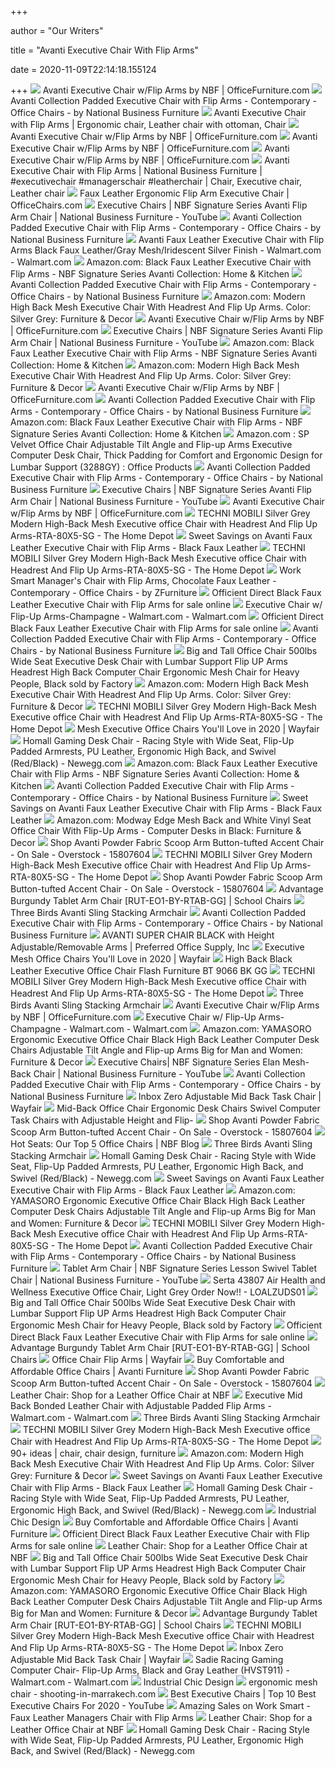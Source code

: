 +++
        
author = "Our Writers"
        
title = "Avanti Executive Chair With Flip Arms"
        
date = 2020-11-09T22:14:18.155124
        
+++
[ ![](https://s7d9.scene7.com/is/image/OfficeFurniturecom/TRU-46437--01?hei=350)](https://s7d9.scene7.com/is/image/OfficeFurniturecom/TRU-46437--01?hei=350) Avanti Executive Chair w/Flip Arms by NBF | OfficeFurniture.com
[ ![](https://st.hzcdn.com/simgs/11415ea40d24b566_4-2454/home-design.jpg)](https://st.hzcdn.com/simgs/11415ea40d24b566_4-2454/home-design.jpg) Avanti Collection Padded Executive Chair with Flip Arms - Contemporary -  Office Chairs - by National Business Furniture
[ ![](https://i.pinimg.com/564x/97/97/86/979786b2ee8138daf3b8da9d3680b93b--executive-chair-office-decor.jpg)](https://i.pinimg.com/564x/97/97/86/979786b2ee8138daf3b8da9d3680b93b--executive-chair-office-decor.jpg) Avanti Executive Chair with Flip Arms | Ergonomic chair, Leather chair with  ottoman, Chair
[ ![](https://s7d9.scene7.com/is/image/OfficeFurniturecom/tru-56015_s7?$Product_Listing$)](https://s7d9.scene7.com/is/image/OfficeFurniturecom/tru-56015_s7?$Product_Listing$) Avanti Executive Chair w/Flip Arms by NBF | OfficeFurniture.com
[ ![](https://s7d9.scene7.com/is/image/OfficeFurniturecom/AvantiExecutiveChair_Black_Dimensions?hei=350)](https://s7d9.scene7.com/is/image/OfficeFurniturecom/AvantiExecutiveChair_Black_Dimensions?hei=350) Avanti Executive Chair w/Flip Arms by NBF | OfficeFurniture.com
[ ![](https://s7d9.scene7.com/is/image/OfficeFurniturecom/TRU-46437--02?hei=350)](https://s7d9.scene7.com/is/image/OfficeFurniturecom/TRU-46437--02?hei=350) Avanti Executive Chair w/Flip Arms by NBF | OfficeFurniture.com
[ ![](https://i.pinimg.com/originals/91/0c/40/910c40dc304fe1361969bfc33152585c.jpg)](https://i.pinimg.com/originals/91/0c/40/910c40dc304fe1361969bfc33152585c.jpg) Avanti Executive Chair with Flip Arms | National Business Furniture |  #executivechair #managerschair #leatherchair | Chair, Executive chair,  Leather chair
[ ![](https://s7d9.scene7.com/is/image/OfficeChairscom/TRU-46437--05?wid=475)](https://s7d9.scene7.com/is/image/OfficeChairscom/TRU-46437--05?wid=475) Faux Leather Ergonomic Flip Arm Executive Chair | OfficeChairs.com
[ ![](https://i.ytimg.com/vi/LXiJAGLJPic/maxresdefault.jpg)](https://i.ytimg.com/vi/LXiJAGLJPic/maxresdefault.jpg) Executive Chairs | NBF Signature Series Avanti Flip Arm Chair | National  Business Furniture - YouTube
[ ![](https://st.hzcdn.com/fimgs/e92151a40e470476_5894-w300-h300-b1-p0--.jpg)](https://st.hzcdn.com/fimgs/e92151a40e470476_5894-w300-h300-b1-p0--.jpg) Avanti Collection Padded Executive Chair with Flip Arms - Contemporary -  Office Chairs - by National Business Furniture
[ ![](https://i5.walmartimages.com/asr/c3576236-20ae-4b28-95c5-ae153b70b98b_1.42a8a1492144a391811db69ba4c65c2b.jpeg?odnWidth=450&odnHeight=450&odnBg=ffffff)](https://i5.walmartimages.com/asr/c3576236-20ae-4b28-95c5-ae153b70b98b_1.42a8a1492144a391811db69ba4c65c2b.jpeg?odnWidth=450&odnHeight=450&odnBg=ffffff) Avanti Faux Leather Executive Chair with Flip Arms Black Faux Leather/Gray  Mesh/Iridescent Silver Finish - Walmart.com - Walmart.com
[ ![](https://images-na.ssl-images-amazon.com/images/I/41lw6kBtARL._AC_.jpg)](https://images-na.ssl-images-amazon.com/images/I/41lw6kBtARL._AC_.jpg) Amazon.com: Black Faux Leather Executive Chair with Flip Arms - NBF  Signature Series Avanti Collection: Home & Kitchen
[ ![](https://st.hzcdn.com/fimgs/8c011d460d5d9643_7892-w300-h300-b1-p0--.jpg)](https://st.hzcdn.com/fimgs/8c011d460d5d9643_7892-w300-h300-b1-p0--.jpg) Avanti Collection Padded Executive Chair with Flip Arms - Contemporary -  Office Chairs - by National Business Furniture
[ ![](https://images-na.ssl-images-amazon.com/images/I/61z4ZZFVrxL._AC_SY355_.jpg)](https://images-na.ssl-images-amazon.com/images/I/61z4ZZFVrxL._AC_SY355_.jpg) Amazon.com: Modern High Back Mesh Executive Chair With Headrest And Flip Up  Arms. Color: Silver Grey: Furniture & Decor
[ ![](https://s7d9.scene7.com/is/image/OfficeFurniturecom/TRU-56985-new-fea-2_s7?hei=350)](https://s7d9.scene7.com/is/image/OfficeFurniturecom/TRU-56985-new-fea-2_s7?hei=350) Avanti Executive Chair w/Flip Arms by NBF | OfficeFurniture.com
[ ![](https://i.ytimg.com/vi/lmjm6zPj6r8/maxresdefault.jpg)](https://i.ytimg.com/vi/lmjm6zPj6r8/maxresdefault.jpg) Executive Chairs | NBF Signature Series Avanti Flip Arm Chair | National  Business Furniture - YouTube
[ ![](https://images-na.ssl-images-amazon.com/images/I/31imzON7yjL._AC_SY355_.jpg)](https://images-na.ssl-images-amazon.com/images/I/31imzON7yjL._AC_SY355_.jpg) Amazon.com: Black Faux Leather Executive Chair with Flip Arms - NBF  Signature Series Avanti Collection: Home & Kitchen
[ ![](https://images-na.ssl-images-amazon.com/images/I/61KLVUB4eZL._AC_SX569_.jpg)](https://images-na.ssl-images-amazon.com/images/I/61KLVUB4eZL._AC_SX569_.jpg) Amazon.com: Modern High Back Mesh Executive Chair With Headrest And Flip Up  Arms. Color: Silver Grey: Furniture & Decor
[ ![](https://s7d9.scene7.com/is/image/OfficeFurniturecom/TRU-56985-new-fea-3_s7?hei=350)](https://s7d9.scene7.com/is/image/OfficeFurniturecom/TRU-56985-new-fea-3_s7?hei=350) Avanti Executive Chair w/Flip Arms by NBF | OfficeFurniture.com
[ ![](https://st.hzcdn.com/fimgs/0af1905507e55a74_8946-w300-h300-b1-p10--.jpg)](https://st.hzcdn.com/fimgs/0af1905507e55a74_8946-w300-h300-b1-p10--.jpg) Avanti Collection Padded Executive Chair with Flip Arms - Contemporary -  Office Chairs - by National Business Furniture
[ ![](https://images-na.ssl-images-amazon.com/images/I/41aRnyyMGrL._AC_.jpg)](https://images-na.ssl-images-amazon.com/images/I/41aRnyyMGrL._AC_.jpg) Amazon.com: Black Faux Leather Executive Chair with Flip Arms - NBF  Signature Series Avanti Collection: Home & Kitchen
[ ![](https://m.media-amazon.com/images/I/71NeiWc089L._AC_UL400_.jpg)](https://m.media-amazon.com/images/I/71NeiWc089L._AC_UL400_.jpg) Amazon.com : SP Velvet Office Chair Adjustable Tilt Angle and Flip-up Arms  Executive Computer Desk Chair, Thick Padding for Comfort and Ergonomic  Design for Lumbar Support (3288GY) : Office Products
[ ![](https://st.hzcdn.com/fimgs/507136af06e25140_6411-w300-h300-b1-p0--.jpg)](https://st.hzcdn.com/fimgs/507136af06e25140_6411-w300-h300-b1-p0--.jpg) Avanti Collection Padded Executive Chair with Flip Arms - Contemporary -  Office Chairs - by National Business Furniture
[ ![](https://i.ytimg.com/vi/XuRP2kXCk5M/maxresdefault.jpg)](https://i.ytimg.com/vi/XuRP2kXCk5M/maxresdefault.jpg) Executive Chairs | NBF Signature Series Avanti Flip Arm Chair | National  Business Furniture - YouTube
[ ![](https://s7d9.scene7.com/is/image/OfficeFurniturecom/TRU-46437--08?hei=350)](https://s7d9.scene7.com/is/image/OfficeFurniturecom/TRU-46437--08?hei=350) Avanti Executive Chair w/Flip Arms by NBF | OfficeFurniture.com
[ ![](https://images.homedepot-static.com/productImages/85d51700-da15-481a-bc3b-9aaad26315ae/svn/silver-grey-techni-mobili-ergonomic-chairs-rta-80x5-sg-66_600.jpg)](https://images.homedepot-static.com/productImages/85d51700-da15-481a-bc3b-9aaad26315ae/svn/silver-grey-techni-mobili-ergonomic-chairs-rta-80x5-sg-66_600.jpg) TECHNI MOBILI Silver Grey Modern High-Back Mesh Executive office Chair with  Headrest And Flip Up Arms-RTA-80X5-SG - The Home Depot
[ ![](https://images.prod.meredith.com/product/c3d227a36339ad643d77f8a996ae8348/1566989349800/m/mid-back-black-leather-executive-swivel-office-chair-with-flip-up-arms)](https://images.prod.meredith.com/product/c3d227a36339ad643d77f8a996ae8348/1566989349800/m/mid-back-black-leather-executive-swivel-office-chair-with-flip-up-arms) Sweet Savings on Avanti Faux Leather Executive Chair with Flip Arms - Black  Faux Leather
[ ![](https://f1.media.brightcove.com/8/1834613806001/1834613806001_6184816184001_6184818888001-vs.jpg?pubId=66036796001&videoId=6185316046001)](https://f1.media.brightcove.com/8/1834613806001/1834613806001_6184816184001_6184818888001-vs.jpg?pubId=66036796001&videoId=6185316046001) TECHNI MOBILI Silver Grey Modern High-Back Mesh Executive office Chair with  Headrest And Flip Up Arms-RTA-80X5-SG - The Home Depot
[ ![](https://st.hzcdn.com/simgs/40618bb609123615_4-5116/home-design.jpg)](https://st.hzcdn.com/simgs/40618bb609123615_4-5116/home-design.jpg) Work Smart Manager's Chair with Flip Arms, Chocolate Faux Leather -  Contemporary - Office Chairs - by ZFurniture
[ ![](https://i.ebayimg.com/images/g/RR4AAOSw3LxdNgkb/s-l225.jpg)](https://i.ebayimg.com/images/g/RR4AAOSw3LxdNgkb/s-l225.jpg) Officient Direct Black Faux Leather Executive Chair with Flip Arms for sale  online
[ ![](https://i5.walmartimages.com/asr/c8ad886e-e1b7-4f07-962e-c9d3c1ecfc2c_1.c42347b3e7948fb7a9d19b162c0676ef.jpeg)](https://i5.walmartimages.com/asr/c8ad886e-e1b7-4f07-962e-c9d3c1ecfc2c_1.c42347b3e7948fb7a9d19b162c0676ef.jpeg) Executive Chair w/ Flip-Up Arms-Champagne - Walmart.com - Walmart.com
[ ![](https://i.ebayimg.com/images/g/9q0AAOSwUMhckng~/s-l640.jpg)](https://i.ebayimg.com/images/g/9q0AAOSwUMhckng~/s-l640.jpg) Officient Direct Black Faux Leather Executive Chair with Flip Arms for sale  online
[ ![](https://st.hzcdn.com/fimgs/1d61c4e20d4d867c_6467-w300-h300-b1-p0--.jpg)](https://st.hzcdn.com/fimgs/1d61c4e20d4d867c_6467-w300-h300-b1-p0--.jpg) Avanti Collection Padded Executive Chair with Flip Arms - Contemporary -  Office Chairs - by National Business Furniture
[ ![](https://tshop.r10s.com/996/ad0/4c49/bdbf/3062/ecdc/c4e0/1152e9a7a90242ac110002.jpg)](https://tshop.r10s.com/996/ad0/4c49/bdbf/3062/ecdc/c4e0/1152e9a7a90242ac110002.jpg) Big and Tall Office Chair 500lbs Wide Seat Executive Desk Chair with Lumbar  Support Flip UP Arms Headrest High Back Computer Chair Ergonomic Mesh Chair  for Heavy People, Black sold by Factory
[ ![](https://m.media-amazon.com/images/S/aplus-media/vc/8c7c9c1e-ae03-4a65-9917-ab5508d26d92.__CR0,150,3000,1856_PT0_SX970_V1___.jpg)](https://m.media-amazon.com/images/S/aplus-media/vc/8c7c9c1e-ae03-4a65-9917-ab5508d26d92.__CR0,150,3000,1856_PT0_SX970_V1___.jpg) Amazon.com: Modern High Back Mesh Executive Chair With Headrest And Flip Up  Arms. Color: Silver Grey: Furniture & Decor
[ ![](https://images.homedepot-static.com/productImages/fddff2a2-a3fb-4a2a-8891-41cf270b0a0f/svn/silver-grey-techni-mobili-ergonomic-chairs-rta-80x5-sg-e1_600.jpg)](https://images.homedepot-static.com/productImages/fddff2a2-a3fb-4a2a-8891-41cf270b0a0f/svn/silver-grey-techni-mobili-ergonomic-chairs-rta-80x5-sg-e1_600.jpg) TECHNI MOBILI Silver Grey Modern High-Back Mesh Executive office Chair with  Headrest And Flip Up Arms-RTA-80X5-SG - The Home Depot
[ ![](https://secure.img1-fg.wfcdn.com/im/69037696/resize-h310-w310%5Ecompr-r85/1121/112162909/josee-ergonomic-executive-chair.jpg)](https://secure.img1-fg.wfcdn.com/im/69037696/resize-h310-w310%5Ecompr-r85/1121/112162909/josee-ergonomic-executive-chair.jpg) Mesh Executive Office Chairs You'll Love in 2020 | Wayfair
[ ![](https://c1.neweggimages.com/ProductImageCompressAll1280/AGDW_131771303660163592EHmrdaWiMN.jpg)](https://c1.neweggimages.com/ProductImageCompressAll1280/AGDW_131771303660163592EHmrdaWiMN.jpg) Homall Gaming Desk Chair - Racing Style with Wide Seat, Flip-Up Padded  Armrests, PU Leather, Ergonomic High Back, and Swivel (Red/Black) -  Newegg.com
[ ![](https://m.media-amazon.com/images/I/41iOj4mjFKL._AA130_.jpg)](https://m.media-amazon.com/images/I/41iOj4mjFKL._AA130_.jpg) Amazon.com: Black Faux Leather Executive Chair with Flip Arms - NBF  Signature Series Avanti Collection: Home & Kitchen
[ ![](https://st.hzcdn.com/fimgs/e681340c0862c4ad_1744-w300-h300-b1-p0--.jpg)](https://st.hzcdn.com/fimgs/e681340c0862c4ad_1744-w300-h300-b1-p0--.jpg) Avanti Collection Padded Executive Chair with Flip Arms - Contemporary -  Office Chairs - by National Business Furniture
[ ![](https://images.prod.meredith.com/product/056a27b3e2788b5f903376f680e20ced/1596967354488/m/high-back-black-mesh-executive-swivel-chair-with-flip-up-arms)](https://images.prod.meredith.com/product/056a27b3e2788b5f903376f680e20ced/1596967354488/m/high-back-black-mesh-executive-swivel-chair-with-flip-up-arms) Sweet Savings on Avanti Faux Leather Executive Chair with Flip Arms - Black  Faux Leather
[ ![](https://images-na.ssl-images-amazon.com/images/I/71l7cOPlHCL.__AC_SY300_QL70_ML2_.jpg)](https://images-na.ssl-images-amazon.com/images/I/71l7cOPlHCL.__AC_SY300_QL70_ML2_.jpg) Amazon.com: Modway Edge Mesh Back and White Vinyl Seat Office Chair With  Flip-Up Arms - Computer Desks in Black: Furniture & Decor
[ ![](https://ak1.ostkcdn.com/images/products/15807604/Avanti-Powder-Fabric-Scoop-Arm-Button-tufted-Accent-Chair-80202a14-9a87-47fa-8d2c-eb68bee6242c.jpg)](https://ak1.ostkcdn.com/images/products/15807604/Avanti-Powder-Fabric-Scoop-Arm-Button-tufted-Accent-Chair-80202a14-9a87-47fa-8d2c-eb68bee6242c.jpg) Shop Avanti Powder Fabric Scoop Arm Button-tufted Accent Chair - On Sale -  Overstock - 15807604
[ ![](https://images.homedepot-static.com/productImages/91e520a3-2b76-467a-89c4-62e6eca479f1/svn/silver-grey-techni-mobili-ergonomic-chairs-rta-80x5-sg-fa_600.jpg)](https://images.homedepot-static.com/productImages/91e520a3-2b76-467a-89c4-62e6eca479f1/svn/silver-grey-techni-mobili-ergonomic-chairs-rta-80x5-sg-fa_600.jpg) TECHNI MOBILI Silver Grey Modern High-Back Mesh Executive office Chair with  Headrest And Flip Up Arms-RTA-80X5-SG - The Home Depot
[ ![](https://ak1.ostkcdn.com/images/products/15807604/Avanti-Powder-Fabric-Scoop-Arm-Button-tufted-Accent-Chair-30d6271e-2162-4490-9fc2-a36833b07a7c.jpg)](https://ak1.ostkcdn.com/images/products/15807604/Avanti-Powder-Fabric-Scoop-Arm-Button-tufted-Accent-Chair-30d6271e-2162-4490-9fc2-a36833b07a7c.jpg) Shop Avanti Powder Fabric Scoop Arm Button-tufted Accent Chair - On Sale -  Overstock - 15807604
[ ![](https://cdn11.bigcommerce.com/s-5uskrejvo4/images/stencil/1280x1280/products/1922/9737/RUT-EO1-BY-RTAB-GG__88154.1568661737.jpg?c=2)](https://cdn11.bigcommerce.com/s-5uskrejvo4/images/stencil/1280x1280/products/1922/9737/RUT-EO1-BY-RTAB-GG__88154.1568661737.jpg?c=2) Advantage Burgundy Tablet Arm Chair [RUT-EO1-BY-RTAB-GG] | School Chairs
[ ![](https://s.yimg.com/aah/yhst-15914547996478/three-birds-avanti-sling-stacking-arm-chair-38.jpg)](https://s.yimg.com/aah/yhst-15914547996478/three-birds-avanti-sling-stacking-arm-chair-38.jpg) Three Birds Avanti Sling Stacking Armchair
[ ![](https://st.hzcdn.com/fimgs/3421730b0b6d3df4_9865-w300-h300-b1-p0--.jpg)](https://st.hzcdn.com/fimgs/3421730b0b6d3df4_9865-w300-h300-b1-p0--.jpg) Avanti Collection Padded Executive Chair with Flip Arms - Contemporary -  Office Chairs - by National Business Furniture
[ ![](https://www.redcheetah.com/vendor_images/35405/full/xsl29601bklarge.gif)](https://www.redcheetah.com/vendor_images/35405/full/xsl29601bklarge.gif) AVANTI SUPER CHAIR BLACK with Height Adjustable/Removable Arms | Preferred  Office Supply, Inc
[ ![](https://secure.img1-fg.wfcdn.com/im/74794455/resize-h160-w160%5Ecompr-r85/1284/128445518/Ergonomic+Mesh+Executive+Chair.jpg)](https://secure.img1-fg.wfcdn.com/im/74794455/resize-h160-w160%5Ecompr-r85/1284/128445518/Ergonomic+Mesh+Executive+Chair.jpg) Executive Mesh Office Chairs You'll Love in 2020 | Wayfair
[ ![](https://www.totallyfurniture.com/pub/media/catalog/product/h/t/httpssep.yimg.comaytotallyfurniturehigh-back-black-leather-executive-office-chair-flash-furniture-bt-9066-bk-gg-16.gif)](https://www.totallyfurniture.com/pub/media/catalog/product/h/t/httpssep.yimg.comaytotallyfurniturehigh-back-black-leather-executive-office-chair-flash-furniture-bt-9066-bk-gg-16.gif) High Back Black Leather Executive Office Chair Flash Furniture BT 9066 BK GG
[ ![](https://images.homedepot-static.com/productImages/120d4829-cc82-4dc9-86f6-67df8b1dd991/svn/silver-grey-techni-mobili-ergonomic-chairs-rta-80x5-sg-44_600.jpg)](https://images.homedepot-static.com/productImages/120d4829-cc82-4dc9-86f6-67df8b1dd991/svn/silver-grey-techni-mobili-ergonomic-chairs-rta-80x5-sg-44_600.jpg) TECHNI MOBILI Silver Grey Modern High-Back Mesh Executive office Chair with  Headrest And Flip Up Arms-RTA-80X5-SG - The Home Depot
[ ![](https://s.yimg.com/aah/yhst-15914547996478/three-birds-avanti-sling-stacking-arm-chair-32.jpg)](https://s.yimg.com/aah/yhst-15914547996478/three-birds-avanti-sling-stacking-arm-chair-32.jpg) Three Birds Avanti Sling Stacking Armchair
[ ![](https://s7d9.scene7.com/is/image/OfficeFurniturecom/tru-56985-fea-7_s7?hei=350)](https://s7d9.scene7.com/is/image/OfficeFurniturecom/tru-56985-fea-7_s7?hei=350) Avanti Executive Chair w/Flip Arms by NBF | OfficeFurniture.com
[ ![](https://i5.walmartimages.com/asr/628e8200-1e76-4cbb-b196-e9f459ff231f_1.078158a15583c67bfeef1bf3f1b9b0cc.jpeg)](https://i5.walmartimages.com/asr/628e8200-1e76-4cbb-b196-e9f459ff231f_1.078158a15583c67bfeef1bf3f1b9b0cc.jpeg) Executive Chair w/ Flip-Up Arms-Champagne - Walmart.com - Walmart.com
[ ![](https://m.media-amazon.com/images/S/aplus-seller-content-images-us-east-1/ATVPDKIKX0DER/A1HYA2QQX90EQP/36da6844-7b9b-4186-84d2-dabb65740523._CR0,0,970,600_PT0_SX970__.jpg)](https://m.media-amazon.com/images/S/aplus-seller-content-images-us-east-1/ATVPDKIKX0DER/A1HYA2QQX90EQP/36da6844-7b9b-4186-84d2-dabb65740523._CR0,0,970,600_PT0_SX970__.jpg) Amazon.com: YAMASORO Ergonomic Executive Office Chair Black High Back  Leather Computer Desk Chairs Adjustable Tilt Angle and Flip-up Arms Big for  Man and Women: Furniture & Decor
[ ![](https://i.ytimg.com/vi/Rce7EgRDyL4/hqdefault.jpg)](https://i.ytimg.com/vi/Rce7EgRDyL4/hqdefault.jpg) Executive Chairs| NBF Signature Series Elan Mesh-Back Chair | National  Business Furniture - YouTube
[ ![](https://st.hzcdn.com/fimgs/2f51ca6b0d700bb7_9265-w300-h300-b1-p0--.jpg)](https://st.hzcdn.com/fimgs/2f51ca6b0d700bb7_9265-w300-h300-b1-p0--.jpg) Avanti Collection Padded Executive Chair with Flip Arms - Contemporary -  Office Chairs - by National Business Furniture
[ ![](https://secure.img1-fg.wfcdn.com/im/02955626/resize-h800-w800%5Ecompr-r85/1226/122682617/Adjustable+Mid+Back+Task+Chair.jpg)](https://secure.img1-fg.wfcdn.com/im/02955626/resize-h800-w800%5Ecompr-r85/1226/122682617/Adjustable+Mid+Back+Task+Chair.jpg) Inbox Zero Adjustable Mid Back Task Chair | Wayfair
[ ![](https://cdn.shopify.com/s/files/1/0066/9879/5098/products/20190613092740_2000x.jpg)](https://cdn.shopify.com/s/files/1/0066/9879/5098/products/20190613092740_2000x.jpg) Mid-Back Office Chair Ergonomic Desk Chairs Swivel Computer Task Chairs  with Adjustable Height and Flip-
[ ![](https://ak1.ostkcdn.com/images/products/15807604/Avanti-Powder-Fabric-Scoop-Arm-Button-tufted-Accent-Chair-0b05ed57-7896-40b9-90c1-508658cd547c_600.jpg?impolicy=medium)](https://ak1.ostkcdn.com/images/products/15807604/Avanti-Powder-Fabric-Scoop-Arm-Button-tufted-Accent-Chair-0b05ed57-7896-40b9-90c1-508658cd547c_600.jpg?impolicy=medium) Shop Avanti Powder Fabric Scoop Arm Button-tufted Accent Chair - On Sale -  Overstock - 15807604
[ ![](https://i.ytimg.com/vi/QSkxQUBFGdM/maxresdefault.jpg)](https://i.ytimg.com/vi/QSkxQUBFGdM/maxresdefault.jpg) Hot Seats: Our Top 5 Office Chairs | NBF Blog
[ ![](https://s.yimg.com/aah/yhst-15914547996478/three-birds-avanti-sling-stacking-arm-chair-36.jpg)](https://s.yimg.com/aah/yhst-15914547996478/three-birds-avanti-sling-stacking-arm-chair-36.jpg) Three Birds Avanti Sling Stacking Armchair
[ ![](https://images10.newegg.com/BizIntell/item/2T4/01P9/2T4-01P9-00012/t4_080118.jpg)](https://images10.newegg.com/BizIntell/item/2T4/01P9/2T4-01P9-00012/t4_080118.jpg) Homall Gaming Desk Chair - Racing Style with Wide Seat, Flip-Up Padded  Armrests, PU Leather, Ergonomic High Back, and Swivel (Red/Black) -  Newegg.com
[ ![](https://images.prod.meredith.com/product/fcb9abf61337b299d26421a8e682818d/1576929013233/m/executive-faux-leather-chair-with-chrome-finished-base-black)](https://images.prod.meredith.com/product/fcb9abf61337b299d26421a8e682818d/1576929013233/m/executive-faux-leather-chair-with-chrome-finished-base-black) Sweet Savings on Avanti Faux Leather Executive Chair with Flip Arms - Black  Faux Leather
[ ![](https://m.media-amazon.com/images/S/aplus-seller-content-images-us-east-1/ATVPDKIKX0DER/A1HYA2QQX90EQP/28c86083-2037-46f5-bd11-b9ee6b9c6217._CR0,0,300,400_PT0_SX300__.jpg)](https://m.media-amazon.com/images/S/aplus-seller-content-images-us-east-1/ATVPDKIKX0DER/A1HYA2QQX90EQP/28c86083-2037-46f5-bd11-b9ee6b9c6217._CR0,0,300,400_PT0_SX300__.jpg) Amazon.com: YAMASORO Ergonomic Executive Office Chair Black High Back  Leather Computer Desk Chairs Adjustable Tilt Angle and Flip-up Arms Big for  Man and Women: Furniture & Decor
[ ![](https://images.homedepot-static.com/productImages/7f579571-08f8-4134-8051-855f732c2a65/svn/latte-office-star-products-executive-chairs-213-j11n1w-64_600.jpg)](https://images.homedepot-static.com/productImages/7f579571-08f8-4134-8051-855f732c2a65/svn/latte-office-star-products-executive-chairs-213-j11n1w-64_600.jpg) TECHNI MOBILI Silver Grey Modern High-Back Mesh Executive office Chair with  Headrest And Flip Up Arms-RTA-80X5-SG - The Home Depot
[ ![](https://st.hzcdn.com/fimgs/8fd153e207227d33_8696-w300-h300-b1-p0--.jpg)](https://st.hzcdn.com/fimgs/8fd153e207227d33_8696-w300-h300-b1-p0--.jpg) Avanti Collection Padded Executive Chair with Flip Arms - Contemporary -  Office Chairs - by National Business Furniture
[ ![](https://i.ytimg.com/vi/52E5O1n7QvE/hqdefault.jpg)](https://i.ytimg.com/vi/52E5O1n7QvE/hqdefault.jpg) Tablet Arm Chair | NBF Signature Series Lesson Swivel Tablet Chair |  National Business Furniture - YouTube
[ ![](http://ws.assoc-amazon.com/widgets/q?_encoding=UTF8&Format=_SL400_&ASIN=B00EUU5G82&MarketPlace=US&ID=AsinImage&WS=1&ServiceVersion=20070822)](http://ws.assoc-amazon.com/widgets/q?_encoding=UTF8&Format=_SL400_&ASIN=B00EUU5G82&MarketPlace=US&ID=AsinImage&WS=1&ServiceVersion=20070822) Serta 43807 Air Health and Wellness Executive Office Chair, Light Grey  Order Now!! - LOALZUDS01
[ ![](https://tshop.r10s.com/326/a4f/4e5e/9146/f08f/ec52/c40a/117de9a7a90242ac110002.jpg)](https://tshop.r10s.com/326/a4f/4e5e/9146/f08f/ec52/c40a/117de9a7a90242ac110002.jpg) Big and Tall Office Chair 500lbs Wide Seat Executive Desk Chair with Lumbar  Support Flip UP Arms Headrest High Back Computer Chair Ergonomic Mesh Chair  for Heavy People, Black sold by Factory
[ ![](https://i.ebayimg.com/images/g/JjwAAOSwFC1dMxVX/s-l225.jpg)](https://i.ebayimg.com/images/g/JjwAAOSwFC1dMxVX/s-l225.jpg) Officient Direct Black Faux Leather Executive Chair with Flip Arms for sale  online
[ ![](https://cdn11.bigcommerce.com/s-5uskrejvo4/images/stencil/210x280/products/1879/9697/RUT-EO1-BY-GG__39957.1568639544.jpg?c=2)](https://cdn11.bigcommerce.com/s-5uskrejvo4/images/stencil/210x280/products/1879/9697/RUT-EO1-BY-GG__39957.1568639544.jpg?c=2) Advantage Burgundy Tablet Arm Chair [RUT-EO1-BY-RTAB-GG] | School Chairs
[ ![](https://secure.img1-fg.wfcdn.com/im/46138212/resize-h310-w310%5Ecompr-r85/1217/121765540/home-office-chair-computer-task-chair-adjustable-desk-chair-with-swivel-casters-for-office-leisure-grey.jpg)](https://secure.img1-fg.wfcdn.com/im/46138212/resize-h310-w310%5Ecompr-r85/1217/121765540/home-office-chair-computer-task-chair-adjustable-desk-chair-with-swivel-casters-for-office-leisure-grey.jpg) Office Chair Flip Arms | Wayfair
[ ![](https://www.avantifurniture.net/wp-content/uploads/2018/03/cove-avanti-furniture-300x300.jpg)](https://www.avantifurniture.net/wp-content/uploads/2018/03/cove-avanti-furniture-300x300.jpg) Buy Comfortable and Affordable Office Chairs | Avanti Furniture
[ ![](https://ak1.ostkcdn.com/images/products/15807604/Avanti-Powder-Fabric-Scoop-Arm-Button-tufted-Accent-Chair-ed89efd5-6411-45e6-8a37-988ee2d39ed9.jpg)](https://ak1.ostkcdn.com/images/products/15807604/Avanti-Powder-Fabric-Scoop-Arm-Button-tufted-Accent-Chair-ed89efd5-6411-45e6-8a37-988ee2d39ed9.jpg) Shop Avanti Powder Fabric Scoop Arm Button-tufted Accent Chair - On Sale -  Overstock - 15807604
[ ![](https://s7d9.scene7.com/is/image/NationalBusinessFurniture/off-56482-right_zom?id=Iu1rN2&fmt=jpg&fit=constrain,1&wid=250&hei=250&qlt=80)](https://s7d9.scene7.com/is/image/NationalBusinessFurniture/off-56482-right_zom?id=Iu1rN2&fmt=jpg&fit=constrain,1&wid=250&hei=250&qlt=80) Leather Chair: Shop for a Leather Office Chair at NBF
[ ![](https://i5.walmartimages.com/asr/584b3a9b-3c1e-46db-91d3-7ac080cef859_1.c9e54e877d7b8aeef8fbc5b27c6f7852.jpeg)](https://i5.walmartimages.com/asr/584b3a9b-3c1e-46db-91d3-7ac080cef859_1.c9e54e877d7b8aeef8fbc5b27c6f7852.jpeg) Executive Mid Back Bonded Leather Chair with Adjustable Padded Flip Arms -  Walmart.com - Walmart.com
[ ![](https://s.yimg.com/aah/yhst-15914547996478/three-birds-avanti-sling-stacking-arm-chair-35.jpg)](https://s.yimg.com/aah/yhst-15914547996478/three-birds-avanti-sling-stacking-arm-chair-35.jpg) Three Birds Avanti Sling Stacking Armchair
[ ![](https://images.homedepot-static.com/productImages/3bef5635-c4c7-4cf5-bf87-a4dae89bce1b/svn/black-techni-mobili-ergonomic-chairs-rta-80x5-bk-64_600.jpg)](https://images.homedepot-static.com/productImages/3bef5635-c4c7-4cf5-bf87-a4dae89bce1b/svn/black-techni-mobili-ergonomic-chairs-rta-80x5-bk-64_600.jpg) TECHNI MOBILI Silver Grey Modern High-Back Mesh Executive office Chair with  Headrest And Flip Up Arms-RTA-80X5-SG - The Home Depot
[ ![](https://i.pinimg.com/474x/86/a0/bb/86a0bbe958079badd94ba555dfa5972f.jpg)](https://i.pinimg.com/474x/86/a0/bb/86a0bbe958079badd94ba555dfa5972f.jpg) 90+  ideas | chair, chair design, furniture
[ ![](https://m.media-amazon.com/images/I/711ExBYNtSL._AC_UL400_.jpg)](https://m.media-amazon.com/images/I/711ExBYNtSL._AC_UL400_.jpg) Amazon.com: Modern High Back Mesh Executive Chair With Headrest And Flip Up  Arms. Color: Silver Grey: Furniture & Decor
[ ![](https://images.prod.meredith.com/content/281474980012407/783491)](https://images.prod.meredith.com/content/281474980012407/783491) Sweet Savings on Avanti Faux Leather Executive Chair with Flip Arms - Black  Faux Leather
[ ![](https://images10.newegg.com/BizIntell/item/2T4/01P9/2T4-01P9-00012/t6_080118.jpg)](https://images10.newegg.com/BizIntell/item/2T4/01P9/2T4-01P9-00012/t6_080118.jpg) Homall Gaming Desk Chair - Racing Style with Wide Seat, Flip-Up Padded  Armrests, PU Leather, Ergonomic High Back, and Swivel (Red/Black) -  Newegg.com
[ ![](x-raw-image:///8a640a097110b57bff2c244db16a7c835468206aaf07f872d13fcabb168ef28b)](x-raw-image:///8a640a097110b57bff2c244db16a7c835468206aaf07f872d13fcabb168ef28b) Industrial Chic Design
[ ![](https://www.avantifurniture.net/wp-content/uploads/2018/03/dakota-avanti-furniture-300x300.jpg)](https://www.avantifurniture.net/wp-content/uploads/2018/03/dakota-avanti-furniture-300x300.jpg) Buy Comfortable and Affordable Office Chairs | Avanti Furniture
[ ![](https://i.ebayimg.com/images/g/S~0AAOSwz-lc~w0j/s-l225.jpg)](https://i.ebayimg.com/images/g/S~0AAOSwz-lc~w0j/s-l225.jpg) Officient Direct Black Faux Leather Executive Chair with Flip Arms for sale  online
[ ![](https://s7d9.scene7.com/is/image/NationalBusinessFurniture/3142r1-BlackLeather-BullnoseSwing_NB4270HLKY01?id=Iu1rN2&fmt=jpg&fit=constrain,1&wid=250&hei=250&qlt=80)](https://s7d9.scene7.com/is/image/NationalBusinessFurniture/3142r1-BlackLeather-BullnoseSwing_NB4270HLKY01?id=Iu1rN2&fmt=jpg&fit=constrain,1&wid=250&hei=250&qlt=80) Leather Chair: Shop for a Leather Office Chair at NBF
[ ![](https://tshop.r10s.com/696/ad4/4b9a/f966/e02f/ec72/c4b6/11a1e9a7a90242ac110002.jpg)](https://tshop.r10s.com/696/ad4/4b9a/f966/e02f/ec72/c4b6/11a1e9a7a90242ac110002.jpg) Big and Tall Office Chair 500lbs Wide Seat Executive Desk Chair with Lumbar  Support Flip UP Arms Headrest High Back Computer Chair Ergonomic Mesh Chair  for Heavy People, Black sold by Factory
[ ![](https://m.media-amazon.com/images/I/71dKSZ4pPfL._AC_UL400_.jpg)](https://m.media-amazon.com/images/I/71dKSZ4pPfL._AC_UL400_.jpg) Amazon.com: YAMASORO Ergonomic Executive Office Chair Black High Back  Leather Computer Desk Chairs Adjustable Tilt Angle and Flip-up Arms Big for  Man and Women: Furniture & Decor
[ ![](https://cdn11.bigcommerce.com/s-5uskrejvo4/images/stencil/500x500/products/1922/9740/RUT-EO1-BY-RTAB-GG_inset3__13355.1568661748.jpg?c=2)](https://cdn11.bigcommerce.com/s-5uskrejvo4/images/stencil/500x500/products/1922/9740/RUT-EO1-BY-RTAB-GG_inset3__13355.1568661748.jpg?c=2) Advantage Burgundy Tablet Arm Chair [RUT-EO1-BY-RTAB-GG] | School Chairs
[ ![](https://images.homedepot-static.com/productImages/bf03b05f-7d4b-4aff-accc-b8bc8ccab73c/svn/steel-office-star-products-executive-chairs-213-j99n1w-64_600.jpg)](https://images.homedepot-static.com/productImages/bf03b05f-7d4b-4aff-accc-b8bc8ccab73c/svn/steel-office-star-products-executive-chairs-213-j99n1w-64_600.jpg) TECHNI MOBILI Silver Grey Modern High-Back Mesh Executive office Chair with  Headrest And Flip Up Arms-RTA-80X5-SG - The Home Depot
[ ![](https://secure.img1-fg.wfcdn.com/im/50056995/resize-h340-p1-w340%5Ecompr-r70/1202/120225954/Avanti+Executive+Chair.jpg)](https://secure.img1-fg.wfcdn.com/im/50056995/resize-h340-p1-w340%5Ecompr-r70/1202/120225954/Avanti+Executive+Chair.jpg) Inbox Zero Adjustable Mid Back Task Chair | Wayfair
[ ![](https://i5.walmartimages.com/asr/f05d6cf6-62d2-427c-ad47-43b8dd802128.181149be0ed93361135750c02c4fc377.jpeg)](https://i5.walmartimages.com/asr/f05d6cf6-62d2-427c-ad47-43b8dd802128.181149be0ed93361135750c02c4fc377.jpeg) Sadie Racing Gaming Computer Chair- Flip-Up Arms, Black and Gray Leather  (HVST911) - Walmart.com - Walmart.com
[ ![](x-raw-image:///dc5a397b77a137868f592f89e958f81132a1f2a412d7a98be0d3d00d78d51c21)](x-raw-image:///dc5a397b77a137868f592f89e958f81132a1f2a412d7a98be0d3d00d78d51c21) Industrial Chic Design
[ ![](http://feeds2.yourstorewizards.com/2382/images/full/ergonomic-office-chair-flip-up-arms-y11852.png)](http://feeds2.yourstorewizards.com/2382/images/full/ergonomic-office-chair-flip-up-arms-y11852.png)    ergonomic mesh chair - shooting-in-marrakech.com
[ ![](https://i.ytimg.com/vi/zWtEyyvxlEU/maxresdefault.jpg)](https://i.ytimg.com/vi/zWtEyyvxlEU/maxresdefault.jpg) Best Executive Chairs | Top 10 Best Executive Chairs For 2020 - YouTube
[ ![](https://images.prod.meredith.com/product/2fe282a975adc85be53ebfe617675db6/1580356810481/m/work-smart-chair-white-faux-leather)](https://images.prod.meredith.com/product/2fe282a975adc85be53ebfe617675db6/1580356810481/m/work-smart-chair-white-faux-leather) Amazing Sales on Work Smart - Faux Leather Managers Chair with Flip Arms
[ ![](https://s7d9.scene7.com/is/image/NationalBusinessFurniture/NBF-56638_s7?id=Iu1rN2&fmt=jpg&fit=constrain,1&wid=250&hei=250&qlt=80)](https://s7d9.scene7.com/is/image/NationalBusinessFurniture/NBF-56638_s7?id=Iu1rN2&fmt=jpg&fit=constrain,1&wid=250&hei=250&qlt=80) Leather Chair: Shop for a Leather Office Chair at NBF
[ ![](https://c1.neweggimages.com/ProductImageCompressAll300/AF8HS200722nanmo.jpg)](https://c1.neweggimages.com/ProductImageCompressAll300/AF8HS200722nanmo.jpg) Homall Gaming Desk Chair - Racing Style with Wide Seat, Flip-Up Padded  Armrests, PU Leather, Ergonomic High Back, and Swivel (Red/Black) -  Newegg.com
